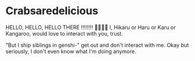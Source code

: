 # Crabsaredelicious
HELLO, HELLO, HELLO THERE ‼‼‼‼ 🐧🐧🐧🐧
I, Hikaru or Haru or Karu or Kangaroo, would love to interact with you, trust.

"But I ship siblings in genshi-" get out and don't interact with me.
Okay but seriously, I don't even know what I'm doing anymore.

